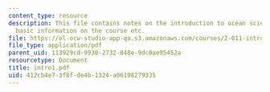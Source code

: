 ```yaml
---
content_type: resource
description: This file contains notes on the introduction to ocean science and engineering,
  basic information on the course etc.
file: https://ol-ocw-studio-app-qa.s3.amazonaws.com/courses/2-011-introduction-to-ocean-science-and-engineering-spring-2006/412cb4e73f8fde4b1324a06198279335_intro1.pdf
file_type: application/pdf
parent_uid: 113929cd-9930-2732-848e-9dc0ae95452a
resourcetype: Document
title: intro1.pdf
uid: 412cb4e7-3f8f-de4b-1324-a06198279335
---
```

